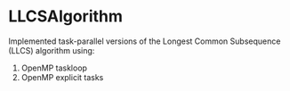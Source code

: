 # LLCSAlgorithm
Implemented task-parallel versions of the Longest Common
Subsequence (LLCS) algorithm using:
  1. OpenMP taskloop
  2. OpenMP explicit tasks
